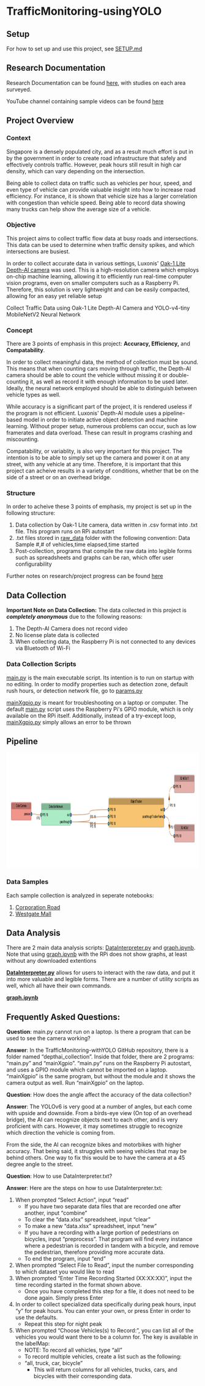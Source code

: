 # TrafficMonitoring-usingYOLO
## Setup
For how to set up and use this project, see [SETUP.md](SETUP.md)
## Research Documentation
Research Documentation can be found [here](research_journals/), with studies on each area surveyed.

YouTube channel containing sample videos can be found [here](https://www.youtube.com/channel/UCqRkp9kjYSKj8DlzjvyPHHA)

## Project Overview
### Context
Singapore is a densely populated city, and as a result much effort is put in by the government in order to create road infrastructure that safely and effectively controls traffic. However, peak hours still result in high car density, which can vary depending on the intersection.

Being able to collect data on traffic such as vehicles per hour, speed, and even type of vehicle can provide valuable insight into how to increase road efficiency. For instance, it is shown that vehicle size has a larger correlation with congestion than vehicle speed. Being able to record data showing many trucks can help show the average size of a vehicle.

### Objective
This project aims to collect traffic flow data at busy roads and intersections. This data can be used to determine when traffic density spikes, and which intersections are busiest. 

In order to collect accurate data in various settings, Luxonis' [Oak-1 Lite Depth-AI camera](https://docs.luxonis.com/projects/hardware/en/latest/pages/NG9096/) was used. This is a high-resolution camera which employs on-chip machine learning, allowing it to efficiently run real-time computer vision programs, even on smaller computers such as a Raspberry Pi. Therefore, this solution is very lightweight and can be easily compacted, allowing for an easy yet reliable setup

Collect Traffic Data using Oak-1 Lite Depth-AI Camera and YOLO-v4-tiny MobileNetV2 Neural Network

### Concept
There are 3 points of emphasis in this project: **Accuracy, Efficiency,** and **Compatability**. 

In order to collect meaningful data, the method of collection must be sound. This means that when counting cars moving through traffic, the Depth-AI camera should be able to count the vehicle without missing it or double-counting it, as well as record it with enough information to be used later. Ideally, the neural network employed should be able to distinguish between vehicle types as well.

While accuracy is a significant part of the project, it is rendered useless if the program is not efficient. Luxonis' Depth-AI module uses a pipeline-based model in order to initiate active object detection and machine learning. Without proper setup, numerous problems can occur, such as low framerates and data overload. These can result in programs crashing and miscounting.

Compatability, or variablity, is also very important for this project. The intention is to be able to simply set up the camera and power it on at any street, with any vehicle at any time. Therefore, it is important that this project can acheive results in a variety of conditions, whether that be on the side of a street or on an overhead bridge.

### Structure
In order to acheive these 3 points of emphasis, my project is set up in the following structure:
1. Data collection by Oak-1 Lite camera, data written in .csv format into .txt file. This program runs on RPi autostart
2. .txt files stored in [raw_data](data/raw_data) folder with the following convention: Data Sample #,# of vehicles,time elapsed,time started
3. Post-collection, programs that compile the raw data into legible forms such as spreadsheets and graphs can be ran, which offer user configurability

Further notes on research/project progress can be found [here](research_journals/NOTEBOOK.md)

## Data Collection

**Important Note on Data Collection:** The data collected in this project is ***completely anonymous*** due to the following reasons:
1. The Depth-AI Camera does not record video
2. No license plate data is collected
3. When collecting data, the Raspberry Pi is not connected to any devices via Bluetooth of Wi-Fi

### Data Collection Scripts

[main.py](depthai_collection/main.py) is the main executable script. Its intention is to run on startup with no editing. In order to modify properties such as detection zone, default rush hours, or detection network file, go to [params.py](params.py)

[mainXgpio.py](depthai_collection/mainXgpio.py) is meant for troubleshooting on a laptop or computer. The default [main.py](depthai_collection/main.py) script uses the Raspberry Pi's GPIO module, which is only available on the RPi itself. Additionally, instead of a try-except loop, [mainXgpio.py](depthai_collection/mainXgpio.py) simply allows an error to be thrown

## Pipeline
<img src="media/images/project/pipeline.png" height="300">

### Data Samples
Each sample collection is analyzed in seperate notebooks:

1. [Corporation Road](research_journals/corporation.md)
2. [Westgate Mall](research_journals/westgate.md)

## Data Analysis

There are 2 main data analysis scripts: [DataInterpreter.py](data_analysis/DataInterpreter.py) and [graph.ipynb](data_analysis/graph.ipynb). Note that using [graph.ipynb](data_analysis/graph.ipynb) with the RPi does not show graphs, at least without any downloaded extentions

**[DataInterpreter.py](data_analysis/DataInterpreter.py)** allows for users to interact with the raw data, and put it into more valuable and legible forms. There are a number of utility scripts as well, which all have their own commands.

**[graph.ipynb](data_analysis/graph.ipynb)**

## Frequently Asked Questions:

**Question**: main.py cannot run on a laptop. Is there a program that can be used to see the camera working?

**Answer**: In the TrafficMonitoring-withYOLO GitHub repository, there is a folder named “depthai_collection”. Inside that folder, there are 2 programs: “main.py” and “mainXgpio”. “main.py” runs on the Raspberry Pi autostart, and uses a GPIO module which cannot be imported on a laptop. “mainXgpio” is the same program, but without the module and it shows the camera output as well. Run “mainXgpio” on the laptop.


**Question**: How does the angle affect the accuracy of the data collection?

**Answer**: The YOLOv6 is very good at a number of angles, but each come with upside and downside. From a birds-eye view (On top of an overhead bridge), the AI can recognize objects next to each other, and is very proficient with cars. However, it may sometimes struggle to recognize which direction the vehicle is coming from. 

From the side, the AI can recognize bikes and motorbikes with higher accuracy. That being said, it struggles with seeing vehicles that may be behind others. One way to fix this would be to have the camera at a 45 degree angle to the street.

**Question**: How to use DataInterpreter.txt?

**Answer**: Here are the steps on how to use DataInterpreter.txt:
1. When prompted “Select Action”, input “read”
    * If you have two separate data files that are recorded one after another, input “combine”
    * To clear the “data.xlsx” spreadsheet, input “clear”
    * To make a new “data.xlsx” spreadsheet, input “new”
    * If you have a recording with a large portion of pedestrians on bicycles, input “preprocess”. That program will find every instance where a pedestrian is recorded in tandem with a bicycle, and remove the pedestrian, therefore providing more accurate data.
    * To end the program, input “end”
2. When prompted “Select File to Read”, input the number corresponding to which dataset you would like to read
3. When prompted “Enter Time Recording Started (XX:XX:XX)”, input the time recording started in the format shown above.
    * Once you have completed this step for a file, it does not need to be done again. Simply press Enter
4. In order to collect specialized data specifically during peak hours, input “y” for peak hours. You can enter your own, or press Enter in order to use the defaults.
    * Repeat this step for night peak
5. When prompted “Choose Vehicles(s) to Record:”, you can list all of the vehicles you would want there to be a column for. The key is available in the labelMap:
    * NOTE: To record all vehicles, type “all”
    * To record multiple vehicles, create a list such as the following:
    * “all, truck, car, bicycle”
         * This will return columns for all vehicles, trucks, cars, and bicycles with their corresponding data.

